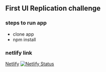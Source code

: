 ## First UI Replication challenge

### steps to run app

- clone app
- npm install

### netlify link

[Netlify](https://zatec-ui-exo1.netlify.app/)
[![Netlify Status](https://api.netlify.com/api/v1/badges/87c0991b-5661-48dd-ac97-bd655ebae3b9/deploy-status)](https://app.netlify.com/sites/zatec-ui-exo1/deploys)
